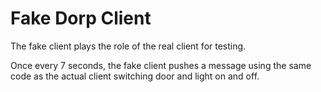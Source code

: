 # Fake Dorp Client

The fake client plays the role of the real client for testing.

Once every 7 seconds, the fake client pushes a message using the same code as the actual client switching door and light on and off.

